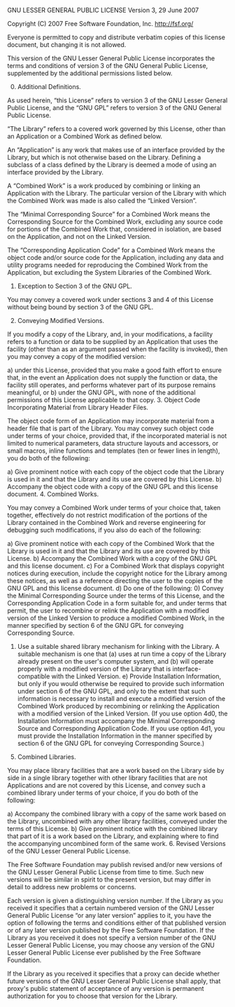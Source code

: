 GNU LESSER GENERAL PUBLIC LICENSE Version 3, 29 June 2007

Copyright (C) 2007 Free Software Foundation, Inc. <http://fsf.org/>

Everyone is permitted to copy and distribute verbatim copies of this license
document, but changing it is not allowed.

This version of the GNU Lesser General Public License incorporates the terms and
conditions of version 3 of the GNU General Public License, supplemented by the
additional permissions listed below.

0. Additional Definitions.

As used herein, “this License” refers to version 3 of the GNU Lesser General
Public License, and the “GNU GPL” refers to version 3 of the GNU General Public
License.

“The Library” refers to a covered work governed by this License, other than an
Application or a Combined Work as defined below.

An “Application” is any work that makes use of an interface provided by the
Library, but which is not otherwise based on the Library. Defining a subclass of
a class defined by the Library is deemed a mode of using an interface provided
by the Library.

A “Combined Work” is a work produced by combining or linking an Application with
the Library. The particular version of the Library with which the Combined Work
was made is also called the “Linked Version”.

The “Minimal Corresponding Source” for a Combined Work means the Corresponding
Source for the Combined Work, excluding any source code for portions of the
Combined Work that, considered in isolation, are based on the Application, and
not on the Linked Version.

The “Corresponding Application Code” for a Combined Work means the object code
and/or source code for the Application, including any data and utility programs
needed for reproducing the Combined Work from the Application, but excluding the
System Libraries of the Combined Work.

1. Exception to Section 3 of the GNU GPL.

You may convey a covered work under sections 3 and 4 of this License without
being bound by section 3 of the GNU GPL.

2. Conveying Modified Versions.

If you modify a copy of the Library, and, in your modifications, a facility
refers to a function or data to be supplied by an Application that uses the
facility (other than as an argument passed when the facility is invoked), then
you may convey a copy of the modified version:

a) under this License, provided that you make a good faith effort to ensure
that, in the event an Application does not supply the function or data, the
facility still operates, and performs whatever part of its purpose remains
meaningful, or b) under the GNU GPL, with none of the additional permissions of
this License applicable to that copy. 3. Object Code Incorporating Material from
Library Header Files.

The object code form of an Application may incorporate material from a header
file that is part of the Library. You may convey such object code under terms of
your choice, provided that, if the incorporated material is not limited to
numerical parameters, data structure layouts and accessors, or small macros,
inline functions and templates (ten or fewer lines in length), you do both of
the following:

a) Give prominent notice with each copy of the object code that the Library is
used in it and that the Library and its use are covered by this License. b)
Accompany the object code with a copy of the GNU GPL and this license document.
4. Combined Works.

You may convey a Combined Work under terms of your choice that, taken together,
effectively do not restrict modification of the portions of the Library
contained in the Combined Work and reverse engineering for debugging such
modifications, if you also do each of the following:

a) Give prominent notice with each copy of the Combined Work that the Library is
used in it and that the Library and its use are covered by this License. b)
Accompany the Combined Work with a copy of the GNU GPL and this license
document. c) For a Combined Work that displays copyright notices during
execution, include the copyright notice for the Library among these notices, as
well as a reference directing the user to the copies of the GNU GPL and this
license document. d) Do one of the following: 0) Convey the Minimal
Corresponding Source under the terms of this License, and the Corresponding
Application Code in a form suitable for, and under terms that permit, the user
to recombine or relink the Application with a modified version of the Linked
Version to produce a modified Combined Work, in the manner specified by section
6 of the GNU GPL for conveying Corresponding Source.

1. Use a suitable shared library mechanism for linking with the Library. A
   suitable mechanism is one that (a) uses at run time a copy of the Library
   already present on the user's computer system, and (b) will operate properly
   with a modified version of the Library that is interface-compatible with the
   Linked Version. e) Provide Installation Information, but only if you would
   otherwise be required to provide such information under section 6 of the GNU
   GPL, and only to the extent that such information is necessary to install and
   execute a modified version of the Combined Work produced by recombining or
   relinking the Application with a modified version of the Linked Version. (If
   you use option 4d0, the Installation Information must accompany the Minimal
   Corresponding Source and Corresponding Application Code. If you use option
   4d1, you must provide the Installation Information in the manner specified by
   section 6 of the GNU GPL for conveying Corresponding Source.)

5) Combined Libraries.

You may place library facilities that are a work based on the Library side by
side in a single library together with other library facilities that are not
Applications and are not covered by this License, and convey such a combined
library under terms of your choice, if you do both of the following:

a) Accompany the combined library with a copy of the same work based on the
Library, uncombined with any other library facilities, conveyed under the terms
of this License. b) Give prominent notice with the combined library that part of
it is a work based on the Library, and explaining where to find the accompanying
uncombined form of the same work. 6. Revised Versions of the GNU Lesser General
Public License.

The Free Software Foundation may publish revised and/or new versions of the GNU
Lesser General Public License from time to time. Such new versions will be
similar in spirit to the present version, but may differ in detail to address
new problems or concerns.

Each version is given a distinguishing version number. If the Library as you
received it specifies that a certain numbered version of the GNU Lesser General
Public License “or any later version” applies to it, you have the option of
following the terms and conditions either of that published version or of any
later version published by the Free Software Foundation. If the Library as you
received it does not specify a version number of the GNU Lesser General Public
License, you may choose any version of the GNU Lesser General Public License
ever published by the Free Software Foundation.

If the Library as you received it specifies that a proxy can decide whether
future versions of the GNU Lesser General Public License shall apply, that
proxy's public statement of acceptance of any version is permanent authorization
for you to choose that version for the Library.
